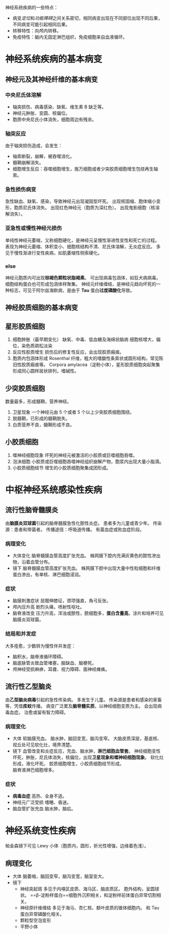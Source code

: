 神经系统疾病的一些特点：
- 病变*定位*和*功能障碍*之间关系密切，相同病变出现在不同部位出现不同后果，不同病变可能引起相同后果。
- 转移特性：向颅内转移。
- 免疫特性：脑内无固定淋巴组织，免疫细胞来自血液循环。
# 神经系统疾病的基本病变
## 神经元及其神经纤维的基本病变
### 中央尼氏体溶解
- 轴突损伤、病毒感染、缺氧、维生素 B 缺乏等。
- 神经元肿胀、变圆、核偏位。
- 胞质中央尼氏小体消失，细胞周边有残余。
### 轴突反应
由于轴突损伤造成，会发生：
- 轴索断裂，崩解，被吞噬消化。
- 髓鞘崩解消失。
- 细胞增生反应：吞噬细胞增生，施万细胞或者少突胶质细胞增生包绕再生轴索。
### 急性损伤病变
急性缺血、缺氧、感染，导致神经元出现凝固型坏死。
出现核固缩、胞体缩小变形，胞质尼氏体消失。
出现红色神经元（胞质为深红色）。
出现鬼影细胞（核溶解消失）。
### 亚急性或慢性神经元损伤
单纯性神经元萎缩，又称细胞硬化，是神经元呈慢性渐进性变性和死亡的过程。
表现为神经元萎缩、体积变小、细胞核结构不清、尼氏体溶解，无炎症反应。
多见于慢性渐进行变性疾病，如肌萎缩性侧索硬化。
### else
神经元胞质内可出现**棕褐色颗粒状脂褐素**。
可出现病毒包涵体，如狂犬病病毒。
细胞结构蛋白也可形成包涵体样聚集。
神经元纤维缠结，是神经元趋向坏死的一种标志，可见于阿尔兹海默病，是由于 **Tau** 蛋白**过度磷酸化**导致。
## 神经胶质细胞的基本病变
## 星形胶质细胞
1. 细胞肿胀（最早期变化）
   缺氧、中毒、低血糖及海绵状脑病
   细胞核增大，偏位，染色质疏松淡染
2. 反应性胶质增生
   损伤后的修复性反应，会出现胶质瘢痕。
3. 胞质内包涵体形成
   Rosenthal 纤维，粗大的嗜酸性条索状或圆形结构，常见陈旧性胶质瘢痕等。
   Corpora amylacea（淀粉小体），星形胶质细胞突起聚集形成同心圆样层状排列，嗜碱性。
## 少突胶质细胞
数量最多，形成髓鞘，营养神经。
1. 卫星现象
   一个神经元由 5 个或者 5 个以上少突胶质细胞围绕。
2. 脱髓鞘，已形成的髓鞘脱失。
3. 白质营养不良，髓鞘形成不良。
## 小胶质细胞
1. 噬神经细胞现象
   坏死的神经元被激活的小胶质或巨噬细胞吞噬。
2. 泡沫细胞
   小胶质或巨噬细胞吞噬神经组织崩解产物，胞浆内出现大量小脂滴。
3. 小胶质细胞结节
   增生的小胶质细胞聚集成团形成。
# 中枢神经系统感染性疾病
## 流行性脑脊髓膜炎
由**脑膜炎双球菌**引起的脑脊髓膜急性化脓性炎症。
患者多为儿童或青少年。
传染源：患者和带菌者。
传播途径：呼吸道传播。
有菌血症或败血症阶段。
### 病理变化
- 大体变化
  脑脊髓膜血管高度扩张充血。
  蛛网膜下腔内充满灰黄色的脓性渗出物，沿着血管分布。
- 镜下
  脑脊髓膜血管高度扩张充血。
  蛛网膜下腔中出现大量中性粒细胞和纤维蛋白渗出，有单核、淋巴细胞浸润。
### 症状
- 脑膜刺激症状
  屈髋伸膝征，颈项强直，角弓反张。
- 颅内压升高
  剧烈头痛，喷射性呕吐。
- 脑脊液改变
  压力升高，浑浊或脓性，脓细胞多，**蛋白含量高**。涂片和培养可见脑膜炎双球菌。
### 结局和并发症
大多痊愈，少数转为慢性伴并发症：
- 脑积水，脑脊液循环障碍。
- 脑底脉管炎致血管堵塞，脑缺血、脑梗死。
- 颅神经受损麻痹，耳聋、视力障碍、面神经瘫痪。
## 流行性乙型脑炎
由**乙型脑炎病毒**引起的急性传染病。
多发生于儿童。
传染源是患者和感染的家畜等，凭借**库蚊**传播。
病变广泛累及**脑脊髓实质**，以神经细胞变质为主。
会出现病毒血症。
治愈或留有智力障碍。
### 病理变化
- 大体
  软脑膜充血。
  脑水肿，脑回变宽，脑沟变窄。
  大脑皮质深层，基底核、视丘处可见软化灶，境界清楚。
- 镜下
  血管改变和炎症反应，充血、脑水肿，**淋巴细胞血管套**。
  神经细胞变性坏死，肿胀，尼氏体消失，核偏位，出现**卫星现象和噬神经细胞现象**。
  软化灶形成，液化坏死。
  胶质细胞增生，小胶质细胞结节形成。  
  脑脊液淋巴细胞增多。
### 症状
- **病毒血症**
  高热、全身不适。
- 神经元广泛受损
  嗜睡、昏迷。
- 脑血管扩张充血
  脑水肿，脑疝。
# 神经系统变性疾病
帕金森镜下可见 Lewy 小体（胞质内，圆形，折光性增强，边缘着色浅）。
## 病理变化
- 大体
  脑萎缩，脑回变窄，脑沟变宽，脑室变大。
- 镜下
	- 神经突起斑
	  多见于内嗅区皮质、海马区、脑皮质区。
	  胞外结构，呈圆球状。
	 ==β-淀粉样蛋白==细胞外沉积相关，和淀粉样前体蛋白异常切割相关。
	- 神经原纤维缠结
	  多见于海马、杏仁核、额叶皮质的锥体细胞内。
	  和 Tau 蛋白异常磷酸化相关。
	- 颗粒型空泡变形
	- 平野小体